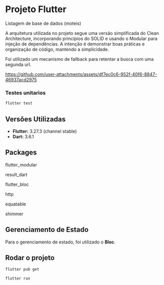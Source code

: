 # Projeto Flutter

Listagem de base de dados (moteis)

A arquitetura utilizada no projeto segue uma versão simplificada do Clean Architecture, incorporando princípios do SOLID e usando o Modular para injeção de dependências. A intenção é demonstrar boas práticas e organização de código, mantendo a simplicidade.

Foi utilizado um mecanismo de fallback para retentar a busca com uma segunda url.

https://github.com/user-attachments/assets/df7ec0c6-952f-40f6-8847-46937acd2975

### Testes unitarios
```sh
flutter test
```

## Versões Utilizadas

- **Flutter:** 3.27.3 (channel stable)
- **Dart:** 3.6.1

## Packages
flutter_modular

result_dart

flutter_bloc

http

equatable

shimmer

## Gerenciamento de Estado

Para o gerenciamento de estado, foi utilizado o **Bloc**.

## Rodar o projeto

```sh
flutter pub get

flutter run
